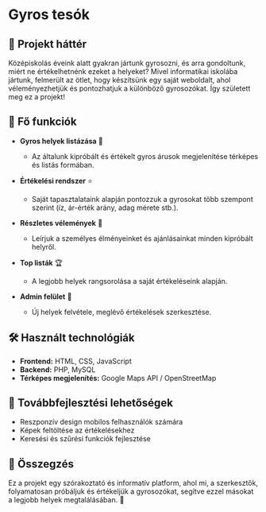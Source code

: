 # Gyros tesók

## 📖 Projekt háttér

Középiskolás éveink alatt gyakran jártunk gyrosozni, és arra gondoltunk, miért ne értékelhetnénk ezeket a helyeket? Mivel informatikai iskolába jártunk, felmerült az ötlet, hogy készítsünk egy saját weboldalt, ahol véleményezhetjük és pontozhatjuk a különböző gyrosozókat. Így született meg ez a projekt!

## 🚀 Fő funkciók

- **Gyros helyek listázása** 📍
  - Az általunk kipróbált és értékelt gyros árusok megjelenítése térképes és listás formában.

- **Értékelési rendszer** ⭐
  - Saját tapasztalataink alapján pontozzuk a gyrosokat több szempont szerint (íz, ár-érték arány, adag mérete stb.).

- **Részletes vélemények** 💬
  - Leírjuk a személyes élményeinket és ajánlásainkat minden kipróbált helyről.

- **Top listák** 🏆
  - A legjobb helyek rangsorolása a saját értékeléseink alapján.

- **Admin felület** 🔧
  - Új helyek felvétele, meglévő értékelések szerkesztése.

## 🛠️ Használt technológiák

- **Frontend:** HTML, CSS, JavaScript
- **Backend:** PHP, MySQL
- **Térképes megjelenítés:** Google Maps API / OpenStreetMap

## 📌 Továbbfejlesztési lehetőségek

- Reszponzív design mobilos felhasználók számára
- Képek feltöltése az értékelésekhez
- Keresési és szűrési funkciók fejlesztése

## 📢 Összegzés
Ez a projekt egy szórakoztató és informatív platform, ahol mi, a szerkesztők, folyamatosan próbáljuk és értékeljük a gyrosozókat, segítve ezzel másokat a legjobb helyek megtalálásában. 🎉
